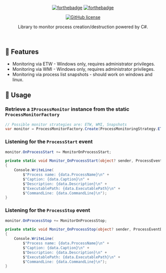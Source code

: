 ﻿<div align="center">

[![forthebadge](https://forthebadge.com/images/badges/fuck-it-ship-it.svg)](https://forthebadge.com)
[![forthebadge](https://forthebadge.com/images/badges/made-with-c-sharp.svg)](https://forthebadge.com)

[![GitHub license](https://img.shields.io/github/license/LegendaryB/ProcessMonitoring.svg?longCache=true&style=flat-square)](https://github.com/LegendaryB/ProcessMonitoring/blob/main/LICENSE.txt)

Library to monitor process creation/destruction powered by C#.
</div><br>

## 🎯 Features
* Monitoring via ETW - Windows only, requires administrator privileges.
* Monitoring via WMI - Windows only, requires administrator privileges.
* Monitoring via process list snapshots - should work on windows and linux.

## 📝 Usage

### Retrieve a `IProcessMonitor` instance from the static `ProcessMonitorFactory`

```csharp
// Possible monitor strategies are: ETW, WMI, Snapshots
var monitor = ProcessMonitorFactory.Create(ProcessMonitoringStrategy.ETW);
```

### Listening for the `ProcessStart` event
```csharp
monitor.OnProcessStart += MonitorOnProcessStart;

private static void Monitor_OnProcessStart(object? sender, ProcessEventData data)
{
    Console.WriteLine(
        $"Process name: {data.ProcessName}\n" +
        $"Caption: {data.Caption}\n" +
        $"Description: {data.Description}\n" +
        $"ExecutablePath: {data.ExecutablePath}\n" +
        $"CommandLine: {data.CommandLine}\n");
}
```

### Listening for the `ProcessStop` event
```csharp
monitor.OnProcessStop += MonitorOnProcessStop;

private static void Monitor_OnProcessStop(object? sender, ProcessEventData data)
{
    Console.WriteLine(
        $"Process name: {data.ProcessName}\n" +
        $"Caption: {data.Caption}\n" +
        $"Description: {data.Description}\n" +
        $"ExecutablePath: {data.ExecutablePath}\n" +
        $"CommandLine: {data.CommandLine}\n");
}
```
